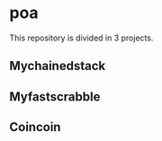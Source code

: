 # poa
This repository is divided in 3 projects.

## Mychainedstack

## Myfastscrabble

## Coincoin

